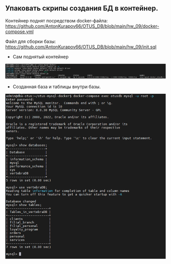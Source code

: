 
## Упаковать скрипы создания БД в контейнер.

Контейнер поднят посредством docker-файла: 
 https://github.com/AntonKurapov66/OTUS_DB/blob/main/hw_09/docker-compose.yml

Файл для сборки базы: 
 https://github.com/AntonKurapov66/OTUS_DB/blob/main/hw_09/init.sql

* Сам поднятый контейнер 

![alt text](https://github.com/AntonKurapov66/OTUS_DB/blob/main/hw_09/img/01_0.PNG)

* Созданная база и таблицы внутри базы.

![alt text](https://github.com/AntonKurapov66/OTUS_DB/blob/main/hw_09/img/01_1.PNG)

